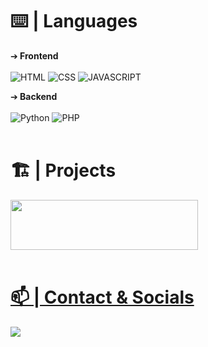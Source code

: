 

# ⌨️ | Languages

➔<b> Frontend<br><br></b>
![HTML](https://img.shields.io/badge/-HTML-f36619?&style=for-the-badge&logo=html5&logoColor=white)
![CSS](https://img.shields.io/badge/-CSS3-264de4?&style=for-the-badge&logo=css3&logoColor=white)
![JAVASCRIPT](https://img.shields.io/badge/-javascript-f7df1e?&style=for-the-badge&logo=javascript&logoColor=black)

➔<b> Backend<br><br></b>
![Python](https://img.shields.io/badge/-python-3771a2?&style=for-the-badge&logo=python&logoColor=white)
![PHP](https://img.shields.io/badge/-PHP-4f5b93?&style=for-the-badge&logo=php&logoColor=white)
<br><br>

# 🏗 | Projects
<a href="https://t.me/easymacscanner" target="_blank"><img width="300" height="80" src="https://i.imgur.com/WdOG6Sk.png">
<br><br>

# 📫 | Contact & Socials
<p>
<a href="https://t.me/stehack" target="_blank"><img src="https://img.shields.io/badge/-telegram-2487d4?style=for-the-badge&logo=telegram&logoColor=white">
</p>
